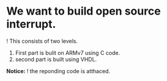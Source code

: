 # We want to build open source interrupt.
! This consists of two levels. 
1) First part is bulit on ARMv7 using C code.
2) second part is built using VHDL.

**Notice:**
! the reponding code is atthaced.

